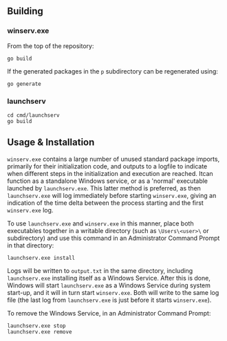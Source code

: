 ## Building

### winserv.exe
From the top of the repository:

```
go build
```

If the generated packages in the `p` subdirectory can be regenerated using:

```
go generate
```

### launchserv
```
cd cmd/launchserv
go build
```

## Usage & Installation

`winserv.exe` contains a large number of unused standard package imports, primarily for their initialization code, and outputs to a logfile to indicate when different steps in the initialization and execution are reached. Itcan function as a standalone Windows service, or as a 'normal' executable launched by `launchserv.exe`. This latter method is preferred, as then `launchserv.exe` will log immediately before starting `winserv.exe`, giving an indication of the time delta between the process starting and the first `winserv.exe` log.

To use `launchserv.exe` and `winserv.exe` in this manner, place both executables together in a writable directory (such as `\Users\<user>\` or subdirectory) and use this command in an Administrator Command Prompt in that directory:

```launchserv.exe install```

Logs will be written to `output.txt` in the same directory, including `launchserv.exe` installing itself as a Windows Service. After this is done, Windows will start `launchserv.exe` as a Windows Service during system start-up, and it will in turn start `winserv.exe`. Both will write to the same log file (the last log from `launchserv.exe` is just before it starts `winserv.exe`).

To remove the Windows Service, in an Administrator Command Prompt:

```
launchserv.exe stop
launchserv.exe remove
```